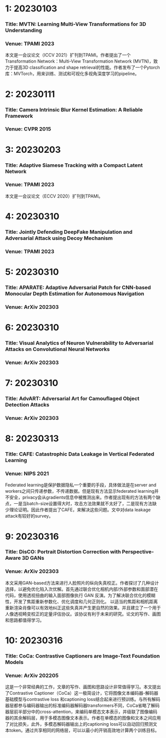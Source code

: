 # 1: 20230103
### Title: MVTN: Learning Multi-View Transformations for 3D Understanding
### Venue: TPAMI 2023
本文是一会议论文（ICCV 2021）扩刊到TPAMI。作者提出了一个Transformation Network：Multi-View Transformation Network (MVTN)，致力于提高3D classification and shape retrieval的性能。作者发布了一个Pytorch库：MVTorch，用来训练、测试和可视化多视角深度学习的pipeline。
# 2: 20230111
### Title: Camera Intrinsic Blur Kernel Estimation: A Reliable Framework
### Venue: CVPR 2015
# 3: 20230203
### Title: Adaptive Siamese Tracking with a Compact Latent Network
### Venue: TPAMI 2023
本文是一会议论文（ECCV 2020）扩刊到TPAMI。
# 4: 20230310
### Title: Jointly Defending DeepFake Manipulation and Adversarial Attack using Decoy Mechanism
### Venue: TPAMI 2023

# 5: 20230310
### Title: APARATE: Adaptive Adversarial Patch for CNN-based Monocular Depth Estimation for Autonomous Navigation
### Venue: ArXiv 202303


# 6: 20230310
### Title: Visual Analytics of Neuron Vulnerability to Adversarial Attacks on Convolutional Neural Networks
### Venue: ArXiv 202303

# 7: 20230310
### Title: AdvART: Adversarial Art for Camouflaged Object Detection Attacks
### Venue: ArXiv 202303

# 8: 20230313
### Title: CAFE: Catastrophic Data Leakage in Vertical Federated Learning
### Venue: NIPS 2021
Federated learning是保护数据隐私一个重要的手段，具体做法是在server and workers之间只传递参数，不传递数据。但是现有方法显示federated learning并不安全，privacy会从gradients信息中被推测出来。作者提出现有的方法有两个缺点，一是当batch-size设置得大时，攻击方法效果就不太好了，二是现有方法缺少理论证明。因此作者提出了CAFE，来解决这些问题。文中对data leakage attack有较好的survey。
# 9: 20230316
### Title: DisCO: Portrait Distortion Correction with Perspective-Aware 3D GANs
### Venue: ArXiv 202303
本文采用GAN-based方法来进行人脸照片的纵向失真校正。作者探讨了几种设计选择，以避免优化陷入次优解。首先通过联合优化相机内部/外部参数和面部潜在代码，使用透视扭曲的输入面部图像执行 GAN 反演。为了解决联合优化的模糊性，开发了焦距重新参数化、优化调度和几何正则化。 以适当的焦距和相机距离重新渲染肖像可以有效地纠正这些失真并产生更自然的效果。并且建立了一个用于人像透视畸变校正的定量评估协议。该协议有利于未来的研究。论文的写作、画图和思路都值得学习。
# 10: 20230316
### Title: CoCa: Contrastive Captioners are Image-Text Foundation Models
### Venue: ArXiv 202205
这是一个非常经典的工作，文章的写作、画图和思路设计非常值得学习。本文提出了Contrastive Captioner（CoCa）这一极简设计，它将图像文本编码器-解码器基础模型与contrastive loss 和captioning loss结合起来进行预训练。与所有解码器层都参与编码器输出的标准编码器解码器transformers不同，CoCa省略了解码器层前半部分中的cross-attention，来编码单模态文本表示，并级联了图像编码器的其余解码层，用于多模态图像文本表示。作者在单模态的图像和文本之间应用了对比损失，此外，多模态解码器输出上的captioning loss可以自动回归预测文本token。通过共享相同的网络层，可以以最小的开销高效地计算两个训练目标。

















